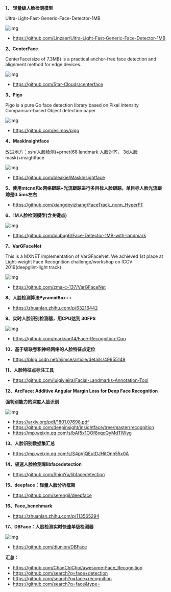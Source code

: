 **1、 轻量级人脸检测模型**

Ultra-Light-Fast-Generic-Face-Detector-1MB

![img](img/0.png)

- https://github.com/Linzaer/Ultra-Light-Fast-Generic-Face-Detector-1MB

**2、CenterFace**

CenterFace(size of 7.3MB) is a practical anchor-free face detection and alignment method for edge devices.

![img](img/1.png)

- https://github.com/Star-Clouds/centerface

**3、Pigo**

Pigo is a pure Go face detection library based on Pixel Intensity Comparison-based Object detection paper

![img](img/2.png)

- https://github.com/esimov/pigo

**4、MaskInsightface**

改进地方：ssh(人脸检测)+prnet(68 landmark 人脸对齐， 3d人脸mask)+insightface

![img](img/3.png)

- https://github.com/bleakie/MaskInsightface

**5、使用mtcnn和o网络跟踪+光流跟踪进行多目标人脸跟踪，单目标人脸光流跟踪是0.5ms左右**

- https://github.com/xiangdeyizhang/FaceTrack_ncnn_HyperFT

**6、1M人脸检测模型(含关键点)**

![img](img/4.png)

- https://github.com/biubug6/Face-Detector-1MB-with-landmark

**7、VarGFaceNet**

This is a MXNET implementation of VarGFaceNet. We achieved 1st place at Light-weight Face Recognition challenge/workshop on ICCV 2019(deepglint-light track)

![img](img/5.png)

- https://github.com/zma-c-137/VarGFaceNet

**8、人脸检测算法PyramidBox++**

- https://zhuanlan.zhihu.com/p/63216442

**9、实时人脸识别检测器，用CPU达到 30FPS**

![img](img/6.png)

- https://github.com/markson14/Face-Recognition-Cpp

**10、基于级联卷积神经网络的人脸特征点定位**

- https://blog.csdn.net/hjimce/article/details/49955149

**11、人脸特征点标注工具**

- https://github.com/luigivieira/Facial-Landmarks-Annotation-Tool

**12、ArcFace: Additive Angular Margin Loss for Deep Face Recognition**

 **强判别能力的深度人脸识别**

![img](img/7.png)

- https://arxiv.org/pdf/1801.07698.pdf
- https://github.com/deepinsight/insightface/tree/master/recognition
- https://mp.weixin.qq.com/s/bAf5x1OOf8xqcQyMdTlWyg

**13、人脸识别数据集汇总**

- https://mp.weixin.qq.com/s/S4pVjQEutDJHitOnh55x0A

**14、极速人脸检测库libfacedetection**

- https://github.com/ShiqiYu/libfacedetection

**15、deepface：轻量人脸分析框架**

- https://github.com/serengil/deepface

**16、Face_benchmark**

- https://zhuanlan.zhihu.com/p/113565294

**17、DBFace：人脸检测实时快速单级检测器**

![img](img/8.png)

- https://github.com/dlunion/DBFace

**汇总：**
- https://github.com/ChanChiChoi/awesome-Face_Recognition
- https://github.com/search?q=face+detection
- https://github.com/search?q=face+recognition
- https://github.com/search?q=face&type=